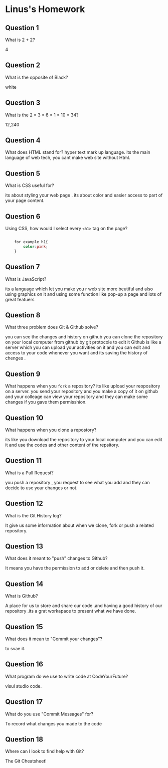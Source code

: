 # Linus's Homework

## Question 1

What is 2 + 2?

4
## Question 2

What is the opposite of Black?

white
## Question 3

What is the  2 * 3 * 6 * 1 * 10 * 34?

12,240

## Question 4 

What does HTML stand for?
hyper text mark up language.
its the main language of web tech, you cant  make web site without Html.
## Question 5

What is CSS useful for?

its about styling your web page . its about color and easier access to part of your page content.
## Question 6

Using CSS, how would I select every `<h1>` tag on the page?

```css

    for example h1{
        color:pink;
    }
```

## Question 7

What is JavaScript?

its a language which let you make you r web site more beutiful and also using graphics on it and using some function like pop-up a page and lots of great featuers
## Question 8

What three problem does Git & Github solve?

you can see the changes and history on github
you can clone the repository on your local computer from github by git protocole to edit it 
Github is like a server which you can upload your activities on it and you can edit and access to your code whenever you want and its saving the history of chenges .
## Question 9

What happens when you `fork` a repository?
its like upload your reopository on a server.
you send your repository and you make a copy of it on github and your colleage can view your repository and they can make some changes if you gave them permisshion.

## Question 10 

What happens when you clone a repostory?

its like you download the repository to your local computer and you can edit it and use the codes and other content of the repsitory.
## Question 11

What is a Pull Request?

you push a repository , you request to see what you add and they can decide to use your changes or not.
## Question 12

What is the Git History log?

It give us some information about when we clone, fork or push a related repository.
## Question 13

What does it meant to "push" changes to Github?

It means you have the permission to add or delete and then push it.

## Question 14

What is Github?

A place for us to store and share our code .and having a good history of our repository .its a grat workapace to present what we have done.

## Question 15

What does it mean to "Commit your changes"?

to svae it.
## Question 16

What program do we use to write code at CodeYourFuture?

visul studio code.
## Question 17

What do you use "Commit Messages" for?

To record what changes you made to the code

## Question 18

Where can I look to find help with Git?

The Git Cheatsheet!
